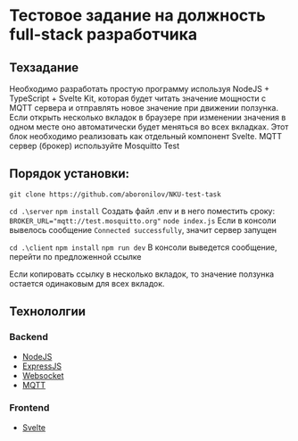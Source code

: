 # Тестовое задание на должность full-stack разработчика

## Техзадание
Необходимо разработать простую программу используя NodeJS + TypeScript + Svelte Kit, которая будет читать значение мощности c MQTT сервера и отправлять новое значение при движении ползунка. Если открыть несколько вкладок в браузере при изменении значения в одном месте оно автоматически будет меняться во всех вкладках. Этот блок необходимо реализовать как отдельный компонент Svelte. MQTT сервер (брокер) используйте Mosquitto Test

## Порядок установки:
```git clone https://github.com/aboronilov/NKU-test-task```

```cd .\server```
```npm install```
Создать файл .env и в него поместить сроку:
```BROKER_URL="mqtt://test.mosquitto.org"```
```node index.js```
Если в консоли вывелось сообщение ```Connected successfully```, значит сервер запущен

```cd .\client```
```npm install```
```npm run dev```
В консоли выведется сообщение, перейти по предложенной ссылке

Если копировать ссылку в несколько вкладок, то значение ползунка остается одинаковым для всех вкладок.

## Технололгии

### Backend

- [NodeJS](https://nodejs.org/)
- [ExpressJS](https://expressjs.com/)
- [Websocket](https://www.npmjs.com/package/ws)
- [MQTT](https://www.npmjs.com/package/mqtt)

### Frontend

- [Svelte](https://svelte.dev/)
